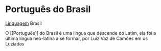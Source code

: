 # Português do Brasil
[Linguagem](Linguagem) Brasil

O [[Português]] do Brasil é uma lingua que descende do Latim, ela foi a última língua neo-latina a se formar, por Luiz Vaz de Camões em os Luziadas

